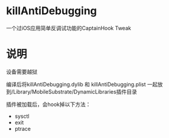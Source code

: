 # killAntiDebugging
一个过iOS应用简单反调试功能的CaptainHook Tweak

# 说明
设备需要越狱

编译后将killAntiDebugging.dylib 和 killAntiDebugging.plist 一起放到/Library/MobileSubstrate/DynamicLibraries插件目录

插件被加载后，会hook掉以下方法：
* sysctl
* exit
* ptrace
